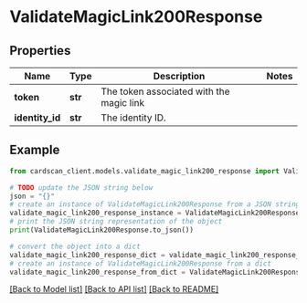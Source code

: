 # ValidateMagicLink200Response


## Properties

Name | Type | Description | Notes
------------ | ------------- | ------------- | -------------
**token** | **str** | The token associated with the magic link | 
**identity_id** | **str** | The identity ID. | 

## Example

```python
from cardscan_client.models.validate_magic_link200_response import ValidateMagicLink200Response

# TODO update the JSON string below
json = "{}"
# create an instance of ValidateMagicLink200Response from a JSON string
validate_magic_link200_response_instance = ValidateMagicLink200Response.from_json(json)
# print the JSON string representation of the object
print(ValidateMagicLink200Response.to_json())

# convert the object into a dict
validate_magic_link200_response_dict = validate_magic_link200_response_instance.to_dict()
# create an instance of ValidateMagicLink200Response from a dict
validate_magic_link200_response_from_dict = ValidateMagicLink200Response.from_dict(validate_magic_link200_response_dict)
```
[[Back to Model list]](../README.md#documentation-for-models) [[Back to API list]](../README.md#documentation-for-api-endpoints) [[Back to README]](../README.md)


